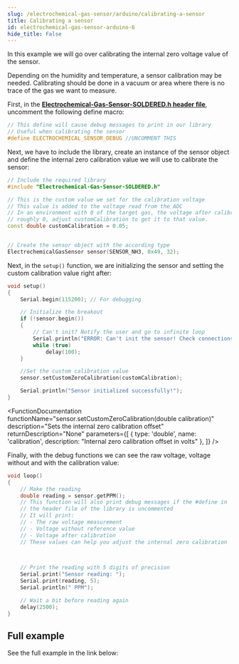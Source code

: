 ```yaml
---
slug: /electrochemical-gas-sensor/arduino/calibrating-a-sensor
title: Calibrating a sensor
id: electrochemical-gas-sensor-arduino-6 
hide_title: False
---
```


In this example we will go over calibrating the internal zero voltage value of the sensor. 

Depending on the humidity and temperature, a sensor calibration may be needed. Calibrating should be done in a vacuum or area where there is no trace of the gas we want to measure. 

First, in the [**Electrochemical-Gas-Sensor-SOLDERED.h header file**](https://github.com/SolderedElectronics/Soldered-Electrochemical-Gas-Sensor-Arduino-Library/blob/main/src/Electrochemical-Gas-Sensor-SOLDERED.h), uncomment the following define macro:

```cpp
// This define will cause debug messages to print in our library
// Useful when calibrating the sensor
#define ELECTROCHEMICAL_SENSOR_DEBUG //UNCOMMENT THIS
```

Next, we have to include the library, create an instance of the sensor object and define the internal zero calibration value we will use to calibrate the sensor:

```cpp
// Include the required library
#include "Electrochemical-Gas-Sensor-SOLDERED.h"

// This is the custom value we set for the calibration voltage
// This value is added to the voltage read from the ADC
// In an environment with 0 of the target gas, the voltage after calibration should be
// roughly 0, adjust customCalibration to get it to that value.
const double customCalibration = 0.05;


// Create the sensor object with the according type
ElectrochemicalGasSensor sensor(SENSOR_NH3, 0x49, 32);
```

Next, in the `setup()` function, we are initializing the sensor and setting the custom calibration value right after:

```cpp
void setup()
{
    Serial.begin(115200); // For debugging

    // Initialize the breakout
    if (!sensor.begin())
    {
        // Can't init? Notify the user and go to infinite loop
        Serial.println("ERROR: Can't init the sensor! Check connections!");
        while (true)
            delay(100);
    }

    //Set the custom calibration value
    sensor.setCustomZeroCalibration(customCalibration);

    Serial.println("Sensor initialized successfully!");
}
```
<FunctionDocumentation
  functionName="sensor.setCustomZeroCalibration(double calibration)"
  description="Sets the internal zero calibration offset"
  returnDescription="None"
  parameters={[
  { type: 'double', name: 'calibration', description: "Internal zero calibration offset in volts" },
  ]}
/>


Finally, with the debug functions we can see the raw voltage, voltage without and with the calibration value:

```cpp
void loop()
{
    // Make the reading
    double reading = sensor.getPPM();
    // This function will also print debug messages if the #define in
    // the header file of the library is uncommented
    // It will print:
    // - The raw voltage measurement
    // - Voltage without reference value
    // - Voltage after calibration
    // These values can help you adjust the internal zero calibration

    

    // Print the reading with 5 digits of precision
    Serial.print("Sensor reading: ");
    Serial.print(reading, 5);
    Serial.println(" PPM");

    // Wait a bit before reading again
    delay(2500);
}
```

<CenteredImage src="/img/electrochemical-gas-sensor/calibration.png" alt="Serial monitor" caption="Serial monitor"/>

## Full example

See the full example in the link below:

<QuickLink  
  title="Calibration example"  
  description="Calibration example for electrochemical sensors"  
  url="https://github.com/SolderedElectronics/Soldered-Electrochemical-Gas-Sensor-Arduino-Library/blob/main/examples/calibrateSensor/calibrateSensor.ino"  
/>  